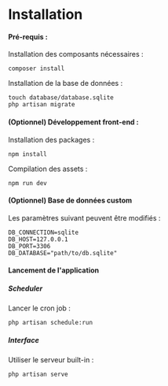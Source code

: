 # Installation

#### Pré-requis :

Installation des composants nécessaires :

```
composer install
```

Installation de la base de données :

```
touch database/database.sqlite
php artisan migrate
```

#### (Optionnel) Développement front-end :

Installation des packages :

`npm install`

Compilation des assets :

`npm run dev`

#### (Optionnel) Base de données custom

Les paramètres suivant peuvent être modifiés :

```
DB_CONNECTION=sqlite
DB_HOST=127.0.0.1
DB_PORT=3306
DB_DATABASE="path/to/db.sqlite"
```

#### Lancement de l'application

##### Scheduler

Lancer le cron job :

`php artisan schedule:run`

##### Interface

Utiliser le serveur built-in :

`php artisan serve`